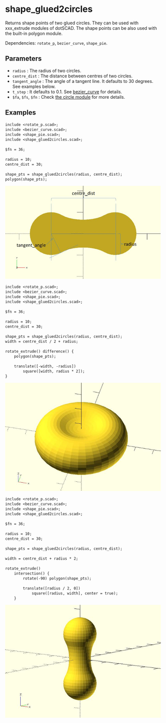 # shape_glued2circles

Returns shape points of two glued circles. They can be used with xxx_extrude modules of dotSCAD. The shape points can be also used with the built-in polygon module. 

Dependencies: `rotate_p`, `bezier_curve`, `shape_pie`.

## Parameters

- `radius` : The radius of two circles.
- `centre_dist` : The distance between centres of two circles.
- `tangent_angle` : The angle of a tangent line. It defaults to 30 degrees. See examples below.
- `t_step` : It defaults to 0.1. See [bezier_curve](https://openhome.cc/eGossip/OpenSCAD/lib-bezier_curve.html) for details.
- `$fa`, `$fs`, `$fn` : Check [the circle module](https://en.wikibooks.org/wiki/OpenSCAD_User_Manual/Using_the_2D_Subsystem#circle) for more details.

## Examples

    include <rotate_p.scad>;
    include <bezier_curve.scad>;
    include <shape_pie.scad>;
    include <shape_glued2circles.scad>;

    $fn = 36;

    radius = 10;
    centre_dist = 30;

    shape_pts = shape_glued2circles(radius, centre_dist);
    polygon(shape_pts); 

![shape_glued2circles](images/lib-shape_glued2circles-1.JPG)

    include <rotate_p.scad>;
    include <bezier_curve.scad>;
    include <shape_pie.scad>;
    include <shape_glued2circles.scad>;

    $fn = 36;

    radius = 10;
    centre_dist = 30;

    shape_pts = shape_glued2circles(radius, centre_dist);
    width = centre_dist / 2 + radius;

    rotate_extrude() difference() {    
        polygon(shape_pts);    

        translate([-width, -radius]) 
            square([width, radius * 2]);
    }

![shape_glued2circles](images/lib-shape_glued2circles-2.JPG)

    include <rotate_p.scad>;
    include <bezier_curve.scad>;
    include <shape_pie.scad>;
    include <shape_glued2circles.scad>;

    $fn = 36;

    radius = 10;
    centre_dist = 30;

    shape_pts = shape_glued2circles(radius, centre_dist);

    width = centre_dist + radius * 2;

    rotate_extrude() 
        intersection() { 
            rotate(-90) polygon(shape_pts);    

            translate([radius / 2, 0]) 
                square([radius, width], center = true);
        }

![shape_glued2circles](images/lib-shape_glued2circles-3.JPG)